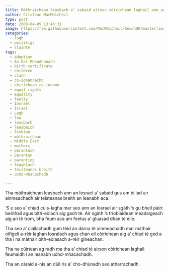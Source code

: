 ```yaml
---
title: Màthraichean leasbach a’ sabaid airson còirichean laghail ann an Iosrael
author: Crìstean MacMhìcheil
type: post
date: 2008-04-09 13:46:31
image: https://raw.githubusercontent.com/MacMhicheil/GeidhUK/master/images/.jpg
categories:
  - lagh
  - poilitigs
  - slainte
tags:
  - adoption
  - An Ear Mheadhanach
  - birth certificate
  - children
  - clann
  - co-ionannachd
  - còirichean co-ionann
  - equal rights
  - equality
  - family
  - Iosrael
  - Israel
  - Lagh
  - law
  - leasbach
  - leasbaich
  - lesbian
  - màthraichean
  - Middle East
  - mothers
  - pàrantach
  - pàrantan
  - parenting
  - teaghlach
  - teisteanas breith
  - uchd-mhacachadh

---
```

Tha màthraichean leasbach ann an Iosrael a&#8217; sabaid gus am bi iad air ainmeachadh air teisteanas breith an leanabh aca.

<!--more-->

&#8216;S e seo a&#8217; chiad cùis-lagha mar seo ann an Iosrael air sgàth &#8217;s gu bheil pàirt beòthail agus bith-eòlach aig gach tè. Air sgàth &#8217;s trioblaidean meadaigeach aig an tè trom, bha feum aca am foetus a&#8217; gluasad dhan tè eile.

Tha seo a&#8217; ciallachadh gum tèid an dàrna tè ainmeachadh mar màthair oifigeil a-rèir laghan Iosralach agus chan eil còirichean aig a&#8217; chiad tè ged a tha i na màthair bith-eòlasach a-rèir gineachan.

Tha na cùirtean ag ràdh ma tha a&#8217; chiad tè airson còirichean laghail feumaidh i an leanabh uchd-mhacachadh.

Tha an càraid a-nis an dùil ris a&#8217; cho-dhùnadh seo atharrachadh.
